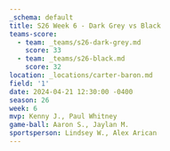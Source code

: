 ```yaml
---
_schema: default
title: S26 Week 6 - Dark Grey vs Black
teams-score:
  - team: _teams/s26-dark-grey.md
    score: 33
  - team: _teams/s26-black.md
    score: 32
location: _locations/carter-baron.md
field: '1'
date: 2024-04-21 12:30:00 -0400
season: 26
week: 6
mvp: Kenny J., Paul Whitney
game-ball: Aaron S., Jaylan M.
sportsperson: Lindsey W., Alex Arican
---
```

